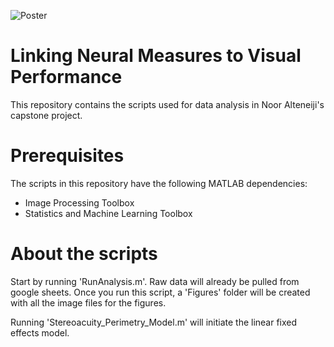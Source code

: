 
![Poster](Poster_Alteneiji_na2279.png)

# Linking Neural Measures to Visual Performance
 
This repository contains the scripts used for data analysis in Noor Alteneiji's capstone project. 

# Prerequisites 
The scripts in this repository have the following MATLAB dependencies:
- Image Processing Toolbox
- Statistics and Machine Learning Toolbox 

# About the scripts 
Start by running 'RunAnalysis.m'. Raw data will already be pulled from google sheets. 
Once you run this script, a 'Figures' folder will be created with all the image files for the figures. 

Running 'Stereoacuity_Perimetry_Model.m' will initiate the linear fixed effects model.
